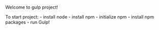 Welcome to gulp project!

To start project:
    - install node
    - install npm
    - initialize npm
    - install npm packages
    - run Gulp!

